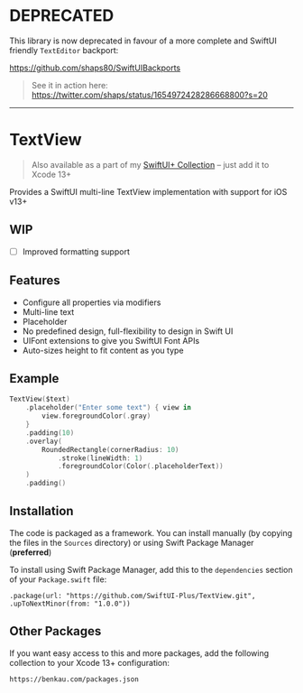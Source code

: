# DEPRECATED

This library is now deprecated in favour of a more complete and SwiftUI friendly `TextEditor` backport:

https://github.com/shaps80/SwiftUIBackports
> See it in action here: https://twitter.com/shaps/status/1654972428286668800?s=20

---

# TextView

> Also available as a part of my [SwiftUI+ Collection](https://benkau.com/packages.json) – just add it to Xcode 13+

Provides a SwiftUI multi-line TextView implementation with support for iOS v13+

## WIP

-   [ ] Improved formatting support

## Features

-   Configure all properties via modifiers
-   Multi-line text
-   Placeholder
-   No predefined design, full-flexibility to design in Swift UI
-   UIFont extensions to give you SwiftUI Font APIs
-   Auto-sizes height to fit content as you type

## Example

```swift
TextView($text)
    .placeholder("Enter some text") { view in
        view.foregroundColor(.gray)
    }
    .padding(10)
    .overlay(
        RoundedRectangle(cornerRadius: 10)
            .stroke(lineWidth: 1)
            .foregroundColor(Color(.placeholderText))
    )
    .padding()
```

## Installation

The code is packaged as a framework. You can install manually (by copying the files in the `Sources` directory) or using Swift Package Manager (**preferred**)

To install using Swift Package Manager, add this to the `dependencies` section of your `Package.swift` file:

`.package(url: "https://github.com/SwiftUI-Plus/TextView.git", .upToNextMinor(from: "1.0.0"))`

## Other Packages

If you want easy access to this and more packages, add the following collection to your Xcode 13+ configuration:

`https://benkau.com/packages.json`
